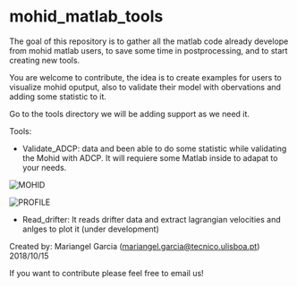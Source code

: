 # mohid_matlab_tools

The goal of this repository is to gather all the matlab code already develope from mohid matlab users, to save some time in postprocessing, and to start creating new tools.

You are welcome to contribute, the idea is to create examples for users to visualize mohid oputput, also to validate their model with obervations and adding some statistic to it. 

Go to the tools directory we will be adding support as we need it.

Tools:

  - Validate_ADCP: data and been able to do some statistic while validating the Mohid with ADCP. It will requiere some Matlab inside to adapat to your needs. 
  
  ![MOHID](https://github.com/mvgarcia07/mohid_matlab_tools/blob/master/tools/validate_ADCP/images/obsVsmod-V-14.12-2.12.png)
  
  ![PROFILE](https://github.com/mvgarcia07/mohid_matlab_tools/blob/master/tools/validate_ADCP/images/obsVssmod-UV-depth-alltimes.png)

- Read_drifter: It reads drifter data and extract lagrangian velocities and anlges to plot it (under development)

 
Created by: Mariangel Garcia (mariangel.garcia@tecnico.ulisboa.pt)
2018/10/15

If you want to contribute please feel free to email us!
